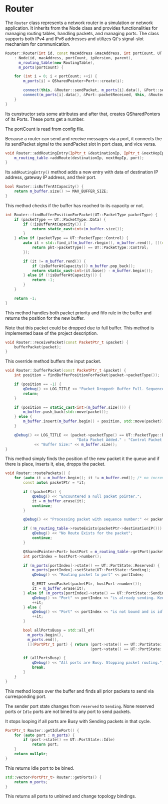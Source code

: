 # Router

The `Router` class represents a network router in a simulation or network application. It inherits from the Node class and provides functionalities for managing routing tables, handling packets, and managing ports. The class supports both IPv4 and IPv6 addresses and utilizes Qt's signal-slot mechanism for communication.

```cpp
Router::Router(int id, const MacAddress &macAddress, int portCount, UT::IPVersion ipVersion, QThread *parent)
    : Node(id, macAddress, portCount, ipVersion, parent),
      m_routing_table(new RoutingTable),
      m_ports(portCount) {

    for (int i = 0; i < portCount; ++i) {
        m_ports[i] = QSharedPointer<Port>::create(i);

        connect(this, &Router::sendPacket, m_ports[i].data(), &Port::sendPacket, Qt::AutoConnection);
        connect(m_ports[i].data(), &Port::packetReceived, this, &Router::receivePacket, Qt::AutoConnection);
    }
}
```

Its cunstructor sets some attributes and after that, creates QSharedPonters of its Ports.
These ports get a number.

The portCount is read from config file.

Because a router can send and receive messages via a port, it connects the its sendPacket signal to the sendPacket slot in port class, and vice versa.

```cpp
void Router::addRoutingEntry(IpPtr_t &destinationIp, IpPtr_t &nextHopIp, QSharedPointer<Port> &port) {
    m_routing_table->addRoute(destinationIp, nextHopIp, port);
}
```

Its `addRoutingEntry()` method adds a new entry with data of destination IP address, gateway IP address, and their port.

```cpp
bool Router::isBufferAtCapacity() {
    return m_buffer.size() >= MAX_BUFFER_SIZE;
}
```
This method checks if the buffer has reached to its capacity or not.

```cpp
int Router::findBufferPositionForPacket(UT::PacketType packetType) {
    if (packetType == UT::PacketType::Data) {
        if (!isBufferAtCapacity()) {
            return static_cast<int>(m_buffer.size());
        }
    } else if (packetType == UT::PacketType::Control) {
        auto it = std::find_if(m_buffer.rbegin(), m_buffer.rend(), [](const PacketPtr_t &pkt) {
            return pkt->packetType() == UT::PacketType::Control;
        });

        if (it != m_buffer.rend()) {
            if (isBufferAtCapacity()) m_buffer.pop_back();
            return static_cast<int>(it.base() - m_buffer.begin());
        } else if (!isBufferAtCapacity()) {
            return -1;
        }
    }

    return -1;
}
```

This method handles both packet priority and fifo rule in the buffer and returns the position for the new buffer.

Note that this packet could be dropped due to full buffer.
This method is implemented base of the project description.

```cpp
void Router::receivePacket(const PacketPtr_t &packet) {
    bufferPacket(packet);
}
```
This override method buffers the input packet.

```cpp
void Router::bufferPacket(const PacketPtr_t &packet) {
    int position = findBufferPositionForPacket(packet->packetType());

    if (position == -1) {
        qDebug() << LOG_TITLE << "Packet Dropped: Buffer Full. Sequence:" << packet->sequenceNumber();
        return;
    }

    if (position == static_cast<int>(m_buffer.size())) {
        m_buffer.push_back(std::move(packet));
    } else {
        m_buffer.insert(m_buffer.begin() + position, std::move(packet));
    }

    qDebug() << LOG_TITLE << (packet->packetType() == UT::PacketType::Data ?
                                "Data Packet Added." : "Control Packet Added.")
             << "Buffer Size:" << m_buffer.size();
}
```

This method simply finds the position of the new packet it the queue and if there is place, inserts it, else, dropps the packet.

```cpp
void Router::routePackets() {
    for (auto it = m_buffer.begin(); it != m_buffer.end(); /* no increment here */) {
        const auto& packetPtr = *it;

        if (!packetPtr) {
            qDebug() << "Encountered a null packet pointer.";
            it = m_buffer.erase(it);
            continue;
        }

        qDebug() << "Processing packet with sequence number:" << packetPtr->sequenceNumber();

        if (!m_routing_table->routeExists(packetPtr->destinationIP())) {
            qDebug() << "No Route Exists for the packet";
            continue;
        }

        QSharedPointer<Port> hostPort = m_routing_table->getPort(packetPtr->destinationIP());
        int portIndex = hostPort->number();

        if (m_ports[portIndex]->state() == UT::PortState::Reserved) {
            m_ports[portIndex]->setState(UT::PortState::Sending);
            qDebug() << "Routing packet to port" << portIndex;

            Q_EMIT sendPacket(packetPtr, hostPort->number());
            it = m_buffer.erase(it);
        } else if (m_ports[portIndex]->state() == UT::PortState::Sending) {
            qDebug() << "Port" << portIndex << "is already sending. Keeping packet in buffer.";
            ++it;
        } else {
            qDebug() << "Port" << portIndex << "is not bound and is idle.";
            ++it;
        }

        bool allPortsBusy = std::all_of(
          m_ports.begin(),
          m_ports.end(),
          [](PortPtr_t port) { return (port->state() == UT::PortState::Sending) ||
                                      (port->state() == UT::PortState::Idle); });

        if (allPortsBusy) {
            qDebug() << "All ports are Busy. Stopping packet routing.";
            break;
        }
    }
}
```

This method loops over the buffer and finds all prior packets to send via curresponding port.

The sender port state changes from `reserved` to `Sending`.
None reserved ports or `Idle` ports are not bined to any port to send packets.

It stops looping if all ports are Busy with Sending packets in that cycle.

```cpp
PortPtr_t Router::getIdlePort() {
    for (auto port : m_ports) {
        if (port->state() == UT::PortState::Idle)
            return port;
    }
    return nullptr;
}
```

This returns Idle port to be bined.

```cpp
std::vector<PortPtr_t> Router::getPorts() {
    return m_ports;
}
```
This returns all ports to unbined and change topology bindings.


